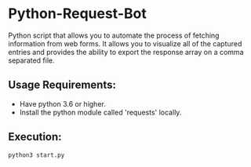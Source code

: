 # Python-Request-Bot
Python script that allows you to automate the process of fetching information from web forms. It allows you to visualize all of the captured entries and provides the ability to export the response array on a comma separated file.


## Usage Requirements:

* Have python 3.6 or higher.
* Install the python module called 'requests' locally.

## Execution:

```
python3 start.py
```
